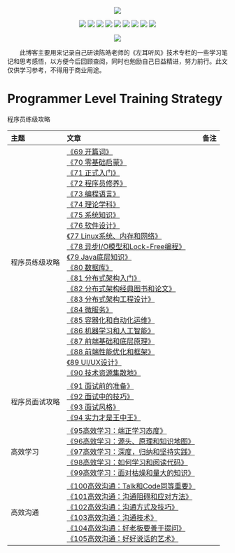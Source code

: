 <p align='center'>
<img src='https://static001.geekbang.org/resource/image/89/8f/890bb2e1f9e0f7a027446c35a1cb9d8f.jpg'>
</p>

<p align='center'>
<img src="https://img.shields.io/badge/platform-iOS-ff69b4.svg">
<img src="https://img.shields.io/badge/language-Objective--C-orange.svg">
<img src="https://img.shields.io/badge/language-python-yellowgreen.svg">
<img src="https://img.shields.io/badge/language-shell-green.svg">
<img src="https://img.shields.io/badge/language-JavaScript-yellow.svg">
<img src="https://img.shields.io/badge/language-Java-yellow.svg">
<img src="https://img.shields.io/badge/language-PHP-yellow.svg">
<img src="https://img.shields.io/badge/language-C-yellow.svg">
<img src="https://img.shields.io/badge/language-C++-yellow.svg">
<!--<img src="https://img.shields.io/badge/blog-https://baohenglin.github.io-blue.svg">-->

</p>

<p align='center'>
<a href="https://baohenglin.github.io"><img src="https://img.shields.io/badge/blog-https://baohenglin.github.io-blue.svg"></a>
<!--<a href="https://juejin.im/user/57638ad8207703006b06e3ef"><img src="https://img.shields.io/badge/%E6%8E%98%E9%87%91-@bestswifter-fd6f32.svg?style=flat&colorA=1970fe"></a>
<a href="https://www.zhihu.com/people/bestswifter/activities"><img src="https://img.shields.io/badge/%E7%9F%A5%E4%B9%8E-@bestswifter-50E3C2.svg?style=flat&colorA=0083ea"></a>-->
<i<!--mg src="https://img.shields.io/badge/PR-welcome%20!-brightgreen.svg?colorA=a0cd34-->">
</p>
&emsp;&emsp;此博客主要用来记录自己研读陈皓老师的《左耳听风》技术专栏的一些学习笔记和思考感悟，以方便今后回顾查阅，同时也勉励自己日益精进，努力前行。此文仅供学习参考，不得用于商业用途。

# Programmer Level Training Strategy
程序员练级攻略


|主题|文章|备注|
|:---|:--|:---:
程序员练级攻略|[《69 开篇词》]()<br>[《70 零基础启蒙》]()<br>[《71 正式入门》]()<br>[《72 程序员修养》]()<br>[《73 编程语言》]()<br>[《74 理论学科》]()<br>[《75 系统知识》]()<br>[《76 软件设计》]()<br>[《77 Linux系统、内存和网络》]()<br>[《78 异步I/O模型和Lock-Free编程》]()<br>[《79 Java底层知识》]()<br>[《80 数据库》]()<br>[《81 分布式架构入门》]()<br>[《82 分布式架构经典图书和论文》]()<br>[《83 分布式架构工程设计》]()<br>[《84 微服务》]()<br>[《85 容器化和自动化运维》]()<br>[《86 机器学习和人工智能》]()<br>[《87 前端基础和底层原理》]()<br>[《88 前端性能优化和框架》]()<br>[《89 UI/UX设计》]()<br>[《90 技术资源集散地》]()<br>|
程序员面试攻略|[《91 面试前的准备》]()<br>[《92 面试中的技巧》]()<br>[《93 面试风格》]()<br>[《94 实力才是王中王》]()<br>|
高效学习|[《95高效学习：端正学习态度》](https://github.com/baohenglin/ProgrammerLevelTrainingStrategy/blob/master/Articles/《左耳听风_95高效学习：端正学习态度》.md)<br>[《96高效学习：源头、原理和知识地图》](https://github.com/baohenglin/ProgrammerLevelTrainingStrategy/blob/master/Articles/《96高效学习：源头、原理和知识地图》.md)<br>[《97高效学习：深度，归纳和坚持实践》](https://github.com/baohenglin/ProgrammerLevelTrainingStrategy/blob/master/Articles/《97高效学习：深度，归纳和坚持实践》.md)<br>[《98高效学习：如何学习和阅读代码》](https://github.com/baohenglin/ProgrammerLevelTrainingStrategy/blob/master/Articles/《98高效学习：如何学习和阅读代码》.md)<br>[《99高效学习：面对枯燥和量大的知识》](https://github.com/baohenglin/ProgrammerLevelTrainingStrategy/blob/master/Articles/99高效学习：面对枯燥和量大的知识.md)<br>|
|高效沟通|[《100高效沟通：Talk和Code同等重要》]()<br>[《101高效沟通：沟通阻碍和应对方法》]()<br>[《102高效沟通：沟通方式及技巧》]()<br>[《103高效沟通：沟通技术》]()<br>[《104高效沟通：好老板要善于提问》]()<br>[《105高效沟通：好好说话的艺术》]()<br>|


